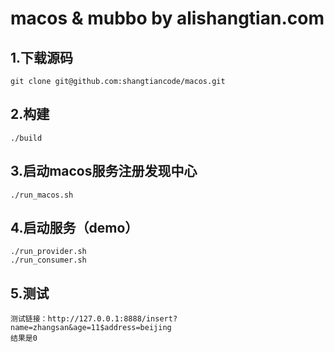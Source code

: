 # macos & mubbo by alishangtian.com

## 1.下载源码
    git clone git@github.com:shangtiancode/macos.git

## 2.构建
    ./build

## 3.启动macos服务注册发现中心

    ./run_macos.sh

## 4.启动服务（demo）

    ./run_provider.sh
    ./run_consumer.sh

## 5.测试

    测试链接：http://127.0.0.1:8888/insert?name=zhangsan&age=11$address=beijing
    结果是0
